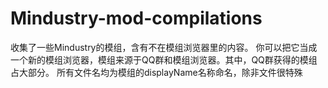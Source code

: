 # Mindustry-mod-compilations
收集了一些Mindustry的模组，含有不在模组浏览器里的内容。
你可以把它当成一个新的模组浏览器，模组来源于QQ群和模组浏览器。其中，QQ群获得的模组占大部分。
所有文件名均为模组的displayName名称命名，除非文件很特殊
